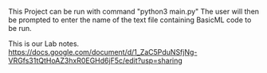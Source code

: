 This Project can be run with command "python3 main.py" The user will then be prompted to enter the name of the text file containing BasicML code to be run.

This is our Lab notes.
https://docs.google.com/document/d/1_ZaC5PduNSfjNg-VRGfs31tQtHoAZ3hxR0EGHd6jF5c/edit?usp=sharing
